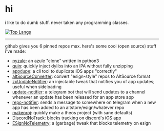 # hi
i like to do dumb stuff. never taken any programming classes.

[![Top Langs](https://github-readme-stats.vercel.app/api/top-langs/?username=asdfzxcvbn)](https://github.com/anuraghazra/github-readme-stats)

---

github gives you 6 pinned repos max. here's some cool (open source) stuff i've made:

- [pyzule](https://github.com/asdfzxcvbn/pyzule): an azule "clone" written in python3
- [quin](https://github.com/asdfzxcvbn/quin): quickly inject dylibs into an IPA without fully unzipping
- [appdupe](https://github.com/asdfzxcvbn/appdupe): a cli tool to duplicate iOS apps "correctly"
- [altSourceConverter](https://github.com/asdfzxcvbn/altSourceConverter): convert "esign-style" repos to AltSource format
- [zxUpdateNotifier](https://github.com/asdfzxcvbn/zxUpdateNotifier): an injectable tweak that notifies you of app updates; useful when sideloading
- [update-notifier](https://github.com/asdfzxcvbn/update-notifier): a telegram bot that will send updates to a channel whenever an update has been released for an app store app
- [repo-notifier](https://github.com/asdfzxcvbn/repo-notifier): sends a message to somewhere on telegram when a new app has been added to an altstore/esign/whatever repo
- [makeproj](https://github.com/asdfzxcvbn/makeproj): quickly make a theos project (with sane defaults)
- [DiscordNoTrack](https://github.com/asdfzxcvbn/DiscordNoTrack): blocks tracking on discord's iOS app
- [ESignNoTelemetry](https://github.com/asdfzxcvbn/ESignNoTelemetry): a (garbage) tweak that blocks telemetry on esign

